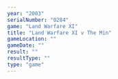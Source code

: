 ```yaml
---
year: "2003"
serialNumber: "0284" 
game: "Land Warfare XI"
title: "Land Warfare XI v The Min"
gameLocation: ""
gameDate: ""
result: ""
resultType: ""
type: "game"
---
```

